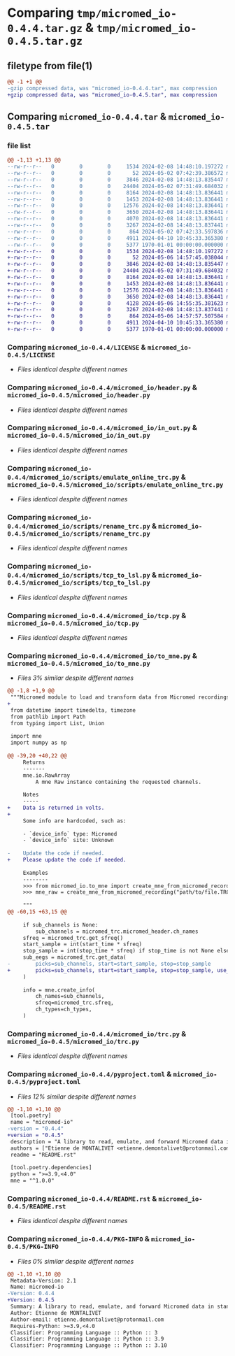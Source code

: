 # Comparing `tmp/micromed_io-0.4.4.tar.gz` & `tmp/micromed_io-0.4.5.tar.gz`

## filetype from file(1)

```diff
@@ -1 +1 @@
-gzip compressed data, was "micromed_io-0.4.4.tar", max compression
+gzip compressed data, was "micromed_io-0.4.5.tar", max compression
```

## Comparing `micromed_io-0.4.4.tar` & `micromed_io-0.4.5.tar`

### file list

```diff
@@ -1,13 +1,13 @@
--rw-r--r--   0        0        0     1534 2024-02-08 14:48:10.197272 micromed_io-0.4.4/LICENSE
--rw-r--r--   0        0        0       52 2024-05-02 07:42:39.386572 micromed_io-0.4.4/micromed_io/__init__.py
--rw-r--r--   0        0        0     3846 2024-02-08 14:48:13.835447 micromed_io-0.4.4/micromed_io/header.py
--rw-r--r--   0        0        0    24404 2024-05-02 07:31:49.684032 micromed_io-0.4.4/micromed_io/in_out.py
--rw-r--r--   0        0        0     8164 2024-02-08 14:48:13.836441 micromed_io-0.4.4/micromed_io/scripts/emulate_online_trc.py
--rw-r--r--   0        0        0     1453 2024-02-08 14:48:13.836441 micromed_io-0.4.4/micromed_io/scripts/rename_trc.py
--rw-r--r--   0        0        0    12576 2024-02-08 14:48:13.836441 micromed_io-0.4.4/micromed_io/scripts/tcp_to_lsl.py
--rw-r--r--   0        0        0     3650 2024-02-08 14:48:13.836441 micromed_io-0.4.4/micromed_io/tcp.py
--rw-r--r--   0        0        0     4070 2024-02-08 14:48:13.836441 micromed_io-0.4.4/micromed_io/to_mne.py
--rw-r--r--   0        0        0     3267 2024-02-08 14:48:13.837441 micromed_io-0.4.4/micromed_io/trc.py
--rw-r--r--   0        0        0      864 2024-05-02 07:42:33.597836 micromed_io-0.4.4/pyproject.toml
--rw-r--r--   0        0        0     4911 2024-04-10 10:45:33.365380 micromed_io-0.4.4/README.rst
--rw-r--r--   0        0        0     5377 1970-01-01 00:00:00.000000 micromed_io-0.4.4/PKG-INFO
+-rw-r--r--   0        0        0     1534 2024-02-08 14:48:10.197272 micromed_io-0.4.5/LICENSE
+-rw-r--r--   0        0        0       52 2024-05-06 14:57:45.038044 micromed_io-0.4.5/micromed_io/__init__.py
+-rw-r--r--   0        0        0     3846 2024-02-08 14:48:13.835447 micromed_io-0.4.5/micromed_io/header.py
+-rw-r--r--   0        0        0    24404 2024-05-02 07:31:49.684032 micromed_io-0.4.5/micromed_io/in_out.py
+-rw-r--r--   0        0        0     8164 2024-02-08 14:48:13.836441 micromed_io-0.4.5/micromed_io/scripts/emulate_online_trc.py
+-rw-r--r--   0        0        0     1453 2024-02-08 14:48:13.836441 micromed_io-0.4.5/micromed_io/scripts/rename_trc.py
+-rw-r--r--   0        0        0    12576 2024-02-08 14:48:13.836441 micromed_io-0.4.5/micromed_io/scripts/tcp_to_lsl.py
+-rw-r--r--   0        0        0     3650 2024-02-08 14:48:13.836441 micromed_io-0.4.5/micromed_io/tcp.py
+-rw-r--r--   0        0        0     4128 2024-05-06 14:55:35.381623 micromed_io-0.4.5/micromed_io/to_mne.py
+-rw-r--r--   0        0        0     3267 2024-02-08 14:48:13.837441 micromed_io-0.4.5/micromed_io/trc.py
+-rw-r--r--   0        0        0      864 2024-05-06 14:57:57.507584 micromed_io-0.4.5/pyproject.toml
+-rw-r--r--   0        0        0     4911 2024-04-10 10:45:33.365380 micromed_io-0.4.5/README.rst
+-rw-r--r--   0        0        0     5377 1970-01-01 00:00:00.000000 micromed_io-0.4.5/PKG-INFO
```

### Comparing `micromed_io-0.4.4/LICENSE` & `micromed_io-0.4.5/LICENSE`

 * *Files identical despite different names*

### Comparing `micromed_io-0.4.4/micromed_io/header.py` & `micromed_io-0.4.5/micromed_io/header.py`

 * *Files identical despite different names*

### Comparing `micromed_io-0.4.4/micromed_io/in_out.py` & `micromed_io-0.4.5/micromed_io/in_out.py`

 * *Files identical despite different names*

### Comparing `micromed_io-0.4.4/micromed_io/scripts/emulate_online_trc.py` & `micromed_io-0.4.5/micromed_io/scripts/emulate_online_trc.py`

 * *Files identical despite different names*

### Comparing `micromed_io-0.4.4/micromed_io/scripts/rename_trc.py` & `micromed_io-0.4.5/micromed_io/scripts/rename_trc.py`

 * *Files identical despite different names*

### Comparing `micromed_io-0.4.4/micromed_io/scripts/tcp_to_lsl.py` & `micromed_io-0.4.5/micromed_io/scripts/tcp_to_lsl.py`

 * *Files identical despite different names*

### Comparing `micromed_io-0.4.4/micromed_io/tcp.py` & `micromed_io-0.4.5/micromed_io/tcp.py`

 * *Files identical despite different names*

### Comparing `micromed_io-0.4.4/micromed_io/to_mne.py` & `micromed_io-0.4.5/micromed_io/to_mne.py`

 * *Files 3% similar despite different names*

```diff
@@ -1,8 +1,9 @@
 """Micromed module to load and transform data from Micromed recordings to mne format"""
+
 from datetime import timedelta, timezone
 from pathlib import Path
 from typing import List, Union
 
 import mne
 import numpy as np
 
@@ -39,20 +40,22 @@
     Returns
     -------
     mne.io.RawArray
         A mne Raw instance containing the requested channels.
 
     Notes
     -----
+    Data is returned in volts.
+
     Some info are hardcoded, such as:
 
     - `device_info` type: Micromed
     - `device_info` site: Unknown
 
-    Update the code if needed.
+    Please update the code if needed.
 
     Examples
     --------
     >>> from micromed_io.to_mne import create_mne_from_micromed_recording
     >>> mne_raw = create_mne_from_micromed_recording("path/to/file.TRC", start_time=10.0, stop_time=20.0) #doctest: +SKIP
 
     """
@@ -60,15 +63,15 @@
 
     if sub_channels is None:
         sub_channels = micromed_trc.micromed_header.ch_names
     sfreq = micromed_trc.get_sfreq()
     start_sample = int(start_time * sfreq)
     stop_sample = int(stop_time * sfreq) if stop_time is not None else None
     sub_eegs = micromed_trc.get_data(
-        picks=sub_channels, start=start_sample, stop=stop_sample
+        picks=sub_channels, start=start_sample, stop=stop_sample, use_volt=True
     )
 
     info = mne.create_info(
         ch_names=sub_channels,
         sfreq=micromed_trc.sfreq,
         ch_types=ch_types,
     )
```

### Comparing `micromed_io-0.4.4/micromed_io/trc.py` & `micromed_io-0.4.5/micromed_io/trc.py`

 * *Files identical despite different names*

### Comparing `micromed_io-0.4.4/pyproject.toml` & `micromed_io-0.4.5/pyproject.toml`

 * *Files 12% similar despite different names*

```diff
@@ -1,10 +1,10 @@
 [tool.poetry]
 name = "micromed-io"
-version = "0.4.4"
+version = "0.4.5"
 description = "A library to read, emulate, and forward Micromed data in standard formats"
 authors = ["Etienne de MONTALIVET <etienne.demontalivet@protonmail.com>"]
 readme = "README.rst"
 
 [tool.poetry.dependencies]
 python = ">=3.9,<4.0"
 mne = "^1.0.0"
```

### Comparing `micromed_io-0.4.4/README.rst` & `micromed_io-0.4.5/README.rst`

 * *Files identical despite different names*

### Comparing `micromed_io-0.4.4/PKG-INFO` & `micromed_io-0.4.5/PKG-INFO`

 * *Files 0% similar despite different names*

```diff
@@ -1,10 +1,10 @@
 Metadata-Version: 2.1
 Name: micromed-io
-Version: 0.4.4
+Version: 0.4.5
 Summary: A library to read, emulate, and forward Micromed data in standard formats
 Author: Etienne de MONTALIVET
 Author-email: etienne.demontalivet@protonmail.com
 Requires-Python: >=3.9,<4.0
 Classifier: Programming Language :: Python :: 3
 Classifier: Programming Language :: Python :: 3.9
 Classifier: Programming Language :: Python :: 3.10
```

